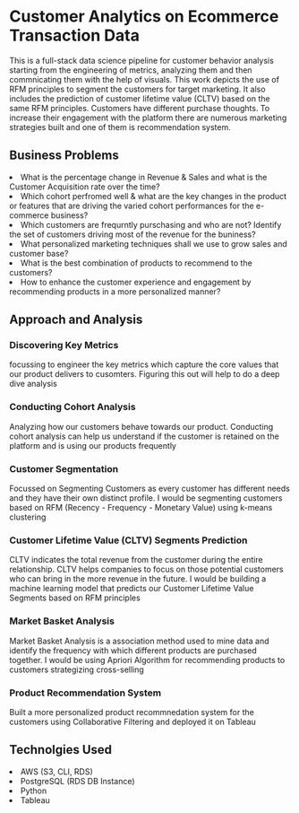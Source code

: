 # Customer Analytics on Ecommerce Transaction Data

This is a full-stack data science pipeline for customer behavior analysis starting from the engineering of metrics, analyzing them and then commnicating them with the help of visuals. This work depicts the use of RFM principles to segment the customers for target marketing. It also includes the prediction of customer lifetime value (CLTV) based on the same RFM principles. Customers have different purchase thoughts. To increase their engagement with the platform there are numerous marketing strategies built and one of them is recommendation system.

## Business Problems

<li>What is the percentage change in Revenue & Sales and what is the Customer Acquisition rate over the time?
<li>Which cohort perfromed well & what are the key changes in the product or features that are driving the varied cohort performances for the e-commerce business?
<li>Which customers are frequrntly purschasing and who are not? Identify the set of customers driving most of the revenue for the buniness?
<li>What personalized marketing techniques shall we use to grow sales and customer base?
<li>What is the best combination of products to recommend to the customers?
<li>How to enhance the customer experience and engagement by recommending products in a more personalized manner?
  
## Approach and Analysis

### Discovering Key Metrics
focussing to engineer the key metrics which capture the core values that our product delivers to cusomters. Figuring this out will help to do a deep dive analysis

### Conducting Cohort Analysis
Analyzing how our customers behave towards our product. Conducting cohort analysis can help us understand if the customer is retained on the platform and is using our products frequently

### Customer Segmentation
Focussed on Segmenting Customers as every customer has different needs and they have their own distinct profile. I would be segmenting customers based on RFM (Recency - Frequency - Monetary Value) using k-means clustering

### Customer Lifetime Value (CLTV) Segments Prediction
CLTV indicates the total revenue from the customer during the entire relationship. CLTV helps companies to focus on those potential customers who can bring in the more revenue in the future. I would be building a machine learning model that predicts our Customer Lifetime Value Segments based on RFM principles

### Market Basket Analysis
Market Basket Analysis is a association method used to mine data and identify the frequency with which different products are purchased together. I would be using Apriori Algorithm for recommending products to customers strategizing cross-selling

### Product Recommendation System
Built a more personalized product recommnedation system for the customers using Collaborative Filtering and deployed it on Tableau

## Technolgies Used
<li>AWS (S3, CLI, RDS)
<li>PostgreSQL (RDS DB Instance)
<li>Python
<li>Tableau
